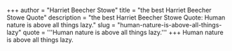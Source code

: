 +++
author = "Harriet Beecher Stowe"
title = "the best Harriet Beecher Stowe Quote"
description = "the best Harriet Beecher Stowe Quote: Human nature is above all things lazy."
slug = "human-nature-is-above-all-things-lazy"
quote = '''Human nature is above all things lazy.'''
+++
Human nature is above all things lazy.

